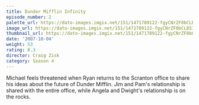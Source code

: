 ```yaml
---
title: Dunder Mifflin Infinity
episode_number: 2
palette_url: https://dato-images.imgix.net/151/1471789122-fgyCNrZF0bCLB5Ik1LxHVvODqS3.jpg?ixlib=rb-1.1.0&ch=DPR%2CWidth&auto=enhance&palette=json
image_url: https://dato-images.imgix.net/151/1471789122-fgyCNrZF0bCLB5Ik1LxHVvODqS3.jpg?ixlib=rb-1.1.0&ch=DPR%2CWidth&auto=compress%2Cformat&w=500
thumbnail_url: https://dato-images.imgix.net/151/1471789122-fgyCNrZF0bCLB5Ik1LxHVvODqS3.jpg?ixlib=rb-1.1.0&ch=DPR%2CWidth&auto=enhance&w=500&h=280&fit=crop&fm=jpg
date: '2007-10-04'
weight: 53
rating: 8.3
director: Craig Zisk
category: Season 4
---
```


Michael feels threatened when Ryan returns to the Scranton office to share his ideas about the future of Dunder Mifflin. Jim and Pam's relationship is shared with the entire office, while Angela and Dwight's relationship is on the rocks.